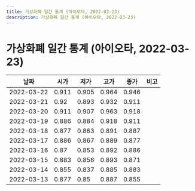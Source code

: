 ```yaml
---
title: 가상화폐 일간 통계 (아이오타, 2022-03-23)
description: 가상화폐 일간 통계 (아이오타, 2022-03-23)
---
```


가상화폐 일간 통계 (아이오타, 2022-03-23)
===

|날짜|시가|저가|고가|종가|비고|
|--|--|--|--|--|--|
|2022-03-22|0.911|0.905|0.964|0.946|    |
|2022-03-21|0.92|0.893|0.932|0.911|    |
|2022-03-20|0.911|0.907|0.963|0.918|    |
|2022-03-19|0.886|0.884|0.918|0.911|    |
|2022-03-18|0.877|0.863|0.891|0.887|    |
|2022-03-17|0.886|0.867|0.889|0.877|    |
|2022-03-16|0.87|0.853|0.892|0.886|    |
|2022-03-15|0.883|0.856|0.893|0.871|    |
|2022-03-14|0.855|0.837|0.885|0.883|    |
|2022-03-13|0.877|0.85|0.887|0.855|    |
